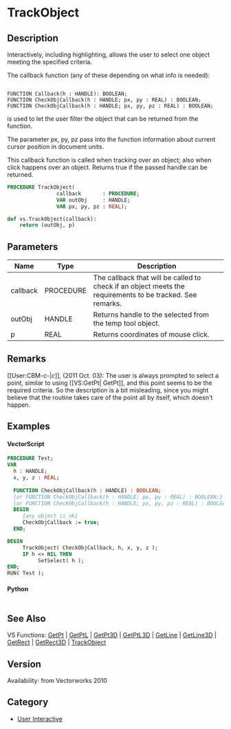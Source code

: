 # TrackObject

## Description
Interactively, including highlighting, allows the user to select one object meeting the specified criteria.

The callback function (any of these depending on what info is needed):

<code lang="pas">
FUNCTION Callback(h : HANDLE): BOOLEAN;
FUNCTION CheckObjCallback(h : HANDLE; px, py : REAL) : BOOLEAN;
FUNCTION CheckObjCallback(h : HANDLE; px, py, pz : REAL) : BOOLEAN;
</code>

is used to let the user filter the object that can be returned from the function.

The parameter px, py, pz pass into the function information about current cursor position in document units.

This callback function is called when tracking over an object; also when click happens over an object.
Returns true if the passed handle can be returned.

```pascal
PROCEDURE TrackObject(
				callback       : PROCEDURE;
				VAR outObj     : HANDLE;
				VAR px, py, pz : REAL);
```

```python
def vs.TrackObject(callback):
    return (outObj, p)
```

## Parameters
|Name|Type|Description|
|---|---|---|
|callback|PROCEDURE|The callback that will be called to check if an object meets the requirements to be tracked. See remarks.|
|outObj|HANDLE|Returns handle to the selected from the temp tool object.|
|p|REAL|Returns coordinates of mouse click.|

## Remarks
[[User:CBM-c-|_c_]], (2011 Oct. 03): The user is always prompted to select a point, similar to using [[VS:GetPt| GetPt]], and this point seems to be the required criteria. So the description is a bit misleading, since you might believe that the routine takes care of the point all by itself, which doesn't happen.

## Examples
#### VectorScript ####
```pascal
PROCEDURE Test;
VAR
  h : HANDLE;
  x, y, z : REAL;
  
  FUNCTION CheckObjCallback(h : HANDLE) : BOOLEAN;
  {or FUNCTION CheckObjCallback(h : HANDLE; px, py : REAL) : BOOLEAN;}
  {or FUNCTION CheckObjCallback(h : HANDLE; px, py, pz : REAL) : BOOLEAN;}
  BEGIN
     {any object is ok}
     CheckObjCallback := true;
  END;

BEGIN
     TrackObject( CheckObjCallback, h, x, y, z );
     IF h <> NIL THEN
          SetSelect( h );
END;
RUN( Test );
```
#### Python ####
```python

```

## See Also
VS Functions:
[GetPt](GetPt.md) |
[GetPtL](GetPtL.md) |
[GetPt3D](GetPt3D.md) |
[GetPtL3D](GetPtL3D.md) |
[GetLine](GetLine.md) |
[GetLine3D](GetLine3D.md) |
[GetRect](GetRect.md) |
[GetRect3D](GetRect3D.md) |
[TrackObject](TrackObject.md)

## Version
Availability: from Vectorworks 2010

## Category
* [User Interactive](../Categories/User%20Interactive.md)
